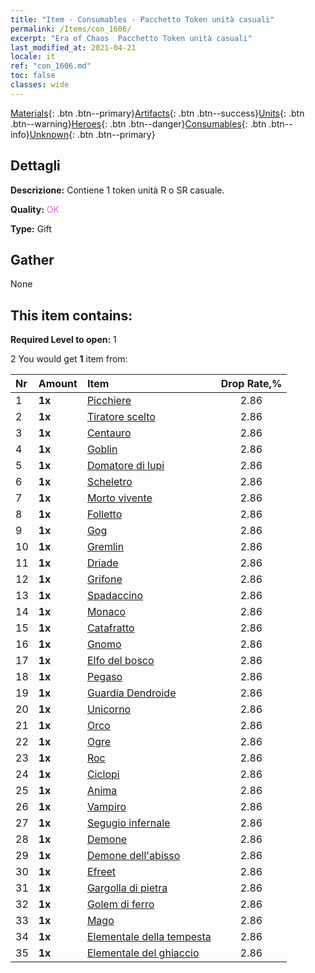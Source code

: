```yaml
---
title: "Item - Consumables - Pacchetto Token unità casuali"
permalink: /Items/con_1606/
excerpt: "Era of Chaos  Pacchetto Token unità casuali"
last_modified_at: 2021-04-21
locale: it
ref: "con_1606.md"
toc: false
classes: wide
---
```

 [Materials](/it/Items/){: .btn .btn--primary}[Artifacts](/it/Items/Artifacts/){: .btn .btn--success}[Units](/it/Items/Units/){: .btn .btn--warning}[Heroes](/it/Items/Heroes/){: .btn .btn--danger}[Consumables](/it/Items/Consumables/){: .btn .btn--info}[Unknown](/it/Items/Unknown/){: .btn .btn--primary}

## Dettagli
 **Descrizione:** Contiene 1 token unità R o SR casuale.

 **Quality:** <span style="color: #DA70D6">OK</span>

 **Type:** Gift

## Gather

  None

## This item contains:

 **Required Level to open:** 1

 2 You would get **1** item  from:

  | Nr | Amount |     Item    | Drop Rate,% |
  |:---|:-------|:------------|:---------:|
  | 1 |  **1x** | [Picchiere](/it/Items/unt_190/) | 2.86 | 
  | 2 |  **1x** | [Tiratore scelto](/it/Items/unt_191/) | 2.86 | 
  | 3 |  **1x** | [Centauro](/it/Items/unt_199/) | 2.86 | 
  | 4 |  **1x** | [Goblin](/it/Items/unt_217/) | 2.86 | 
  | 5 |  **1x** | [Domatore di lupi](/it/Items/unt_218/) | 2.86 | 
  | 6 |  **1x** | [Scheletro](/it/Items/unt_208/) | 2.86 | 
  | 7 |  **1x** | [Morto vivente](/it/Items/unt_209/) | 2.86 | 
  | 8 |  **1x** | [Folletto](/it/Items/unt_226/) | 2.86 | 
  | 9 |  **1x** | [Gog](/it/Items/unt_227/) | 2.86 | 
  | 10 |  **1x** | [Gremlin](/it/Items/unt_235/) | 2.86 | 
  | 11 |  **1x** | [Driade](/it/Items/unt_262/) | 2.86 | 
  | 12 |  **1x** | [Grifone](/it/Items/unt_192/) | 2.86 | 
  | 13 |  **1x** | [Spadaccino](/it/Items/unt_193/) | 2.86 | 
  | 14 |  **1x** | [Monaco](/it/Items/unt_194/) | 2.86 | 
  | 15 |  **1x** | [Catafratto](/it/Items/unt_195/) | 2.86 | 
  | 16 |  **1x** | [Gnomo](/it/Items/unt_200/) | 2.86 | 
  | 17 |  **1x** | [Elfo del bosco](/it/Items/unt_201/) | 2.86 | 
  | 18 |  **1x** | [Pegaso](/it/Items/unt_202/) | 2.86 | 
  | 19 |  **1x** | [Guardia Dendroide](/it/Items/unt_203/) | 2.86 | 
  | 20 |  **1x** | [Unicorno](/it/Items/unt_204/) | 2.86 | 
  | 21 |  **1x** | [Orco](/it/Items/unt_219/) | 2.86 | 
  | 22 |  **1x** | [Ogre](/it/Items/unt_220/) | 2.86 | 
  | 23 |  **1x** | [Roc](/it/Items/unt_221/) | 2.86 | 
  | 24 |  **1x** | [Ciclopi](/it/Items/unt_222/) | 2.86 | 
  | 25 |  **1x** | [Anima](/it/Items/unt_210/) | 2.86 | 
  | 26 |  **1x** | [Vampiro](/it/Items/unt_211/) | 2.86 | 
  | 27 |  **1x** | [Segugio infernale](/it/Items/unt_228/) | 2.86 | 
  | 28 |  **1x** | [Demone](/it/Items/unt_229/) | 2.86 | 
  | 29 |  **1x** | [Demone dell'abisso](/it/Items/unt_230/) | 2.86 | 
  | 30 |  **1x** | [Efreet](/it/Items/unt_231/) | 2.86 | 
  | 31 |  **1x** | [Gargolla di pietra](/it/Items/unt_236/) | 2.86 | 
  | 32 |  **1x** | [Golem di ferro](/it/Items/unt_237/) | 2.86 | 
  | 33 |  **1x** | [Mago](/it/Items/unt_238/) | 2.86 | 
  | 34 |  **1x** | [Elementale della tempesta](/it/Items/unt_263/) | 2.86 | 
  | 35 |  **1x** | [Elementale del ghiaccio](/it/Items/unt_264/) | 2.86 | 
